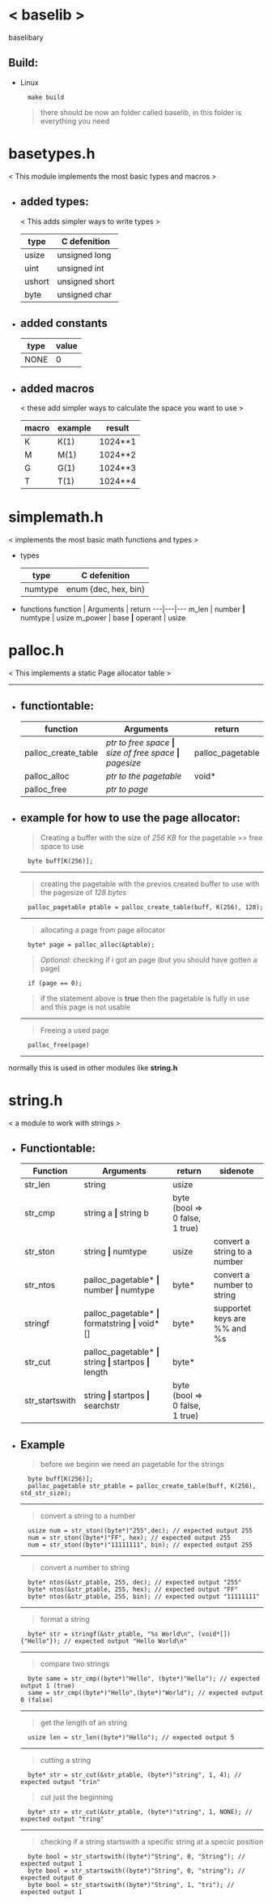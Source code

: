# < baselib >
baselibary

## Build:

- Linux

        make build

    > there should be now an folder called baselib, in this folder is everything you need

# basetypes.h

< This module implements the most basic types and macros >

- ## added types:

    < This adds simpler ways to write types >

    type | C defenition
    ---|---
    usize | unsigned long
    uint | unsigned int 
    ushort | unsigned short
    byte | unsigned char

- ## added constants
    type | value
    ---|---
    NONE | 0

- ## added macros

    < these add simpler ways to calculate the space you want to use >

    macro | example | result
    ---|---|---
    K | K(1) | 1024**1
    M | M(1) | 1024**2
    G | G(1) | 1024**3
    T | T(1) | 1024**4

# simplemath.h
< implements the most basic math functions and types >

- types

    type | C defenition
    ---|---
    numtype | enum {dec, hex, bin}

- functions
    function | Arguments | return
    ---|---|---
    m_len | number **\|** numtype | usize
    m_power | base **\|** operant | usize

# palloc.h

< This implements a static Page allocator table >

---

- ## functiontable:

    function | Arguments | return
    ---|---|---
    palloc_create_table | *ptr to free space* **\|** *size of free space* **\|** *pagesize*| palloc_pagetable
    palloc_alloc | *ptr to the pagetable* | void*
    palloc_free | *ptr to page*

- ## example for how to use the page allocator:

    > Creating a buffer with the size of *256 KB* for the pagetable >> free space to use

        byte buff[K(256)];

    ---
    > creating the pagetable with the previos created buffer to use with the pagesize of *128 bytes*


        palloc_pagetable ptable = palloc_create_table(buff, K(256), 128);
    ---
    > allocating a page from page allocator


        byte* page = palloc_alloc(&ptable);

    > *Optional:* checking if i got an page (but you should have gotten a page)

        if (page == 0);

    > if the statement above is **true** then the pagetable is fully in use and this page is not usable
    ---
    > Freeing a used page

        palloc_free(page)
    ---

normally this is used in other modules like **string.h**

# string.h
< a module to work with strings >


- ## Functiontable:
    Function | Arguments | return | sidenote
    ---|---|---|---
    str_len | string | usize
    str_cmp | string a **\|** string b | byte (bool => 0 false, 1 true)
    str_ston | string **\|** numtype | usize | convert a string to a number
    str_ntos | palloc_pagetable* **\|** number **\|** numtype | byte* | convert a number to string
    stringf | palloc_pagetable* **\|** formatstring **\|** void*[] | byte* | supportet keys are %% and %s
    str_cut | palloc_pagetable* **\|** string **\|** startpos **\|** length | byte*
    str_startswith | string **\|** startpos **\|** searchstr | byte (bool => 0 false, 1 true)

- ## Example
    > before we beginn we need an pagetable for the strings

        byte buff[K(256)];
        palloc_pagetable str_ptable = palloc_create_table(buff, K(256), std_str_size);
    ---
    > convert a string to a number

        usize num = str_ston((byte*)"255",dec); // expected output 255
        num = str_ston((byte*)"FF", hex); // expected output 255
        num = str_ston((byte*)"11111111", bin); // expected output 255
    ---
    > convert a number to string

        byte* ntos(&str_ptable, 255, dec); // expected output "255"
        byte* ntos(&str_ptable, 255, hex); // expected output "FF"
        byte* ntos(&str_ptable, 255, bin); // expected output "11111111"
    ---
    > format a string

        byte* str = stringf(&str_ptable, "%s World\n", (void*[]){"Hello"}); // expected output "Hello World\n"
    ---
    > compare two strings

        byte same = str_cmp((byte*)"Hello", (byte*)"Hello"); // expected output 1 (true)
        same = str_cmp((byte*)"Hello",(byte*)"World"); // expected output 0 (false)

    ---
    > get the length of an string

        usize len = str_len((byte*)"Hello"); // expected output 5
    
    ---
    > cutting a string

        byte* str = str_cut(&str_ptable, (byte*)"string", 1, 4); // expected output "trin"
    
    > cut just the beginning

        byte* str = str_cut(&str_ptable, (byte*)"string", 1, NONE); // expected output "tring"

    ---
    > checking if a string startswith a specific string at a speciic position

        byte bool = str_startswith((byte*)"String", 0, "String"); // expected output 1
        byte bool = str_startswith((byte*)"String", 0, "string"); // expected output 0
        byte bool = str_startswith((byte*)"String", 1, "tri"); // expected output 1